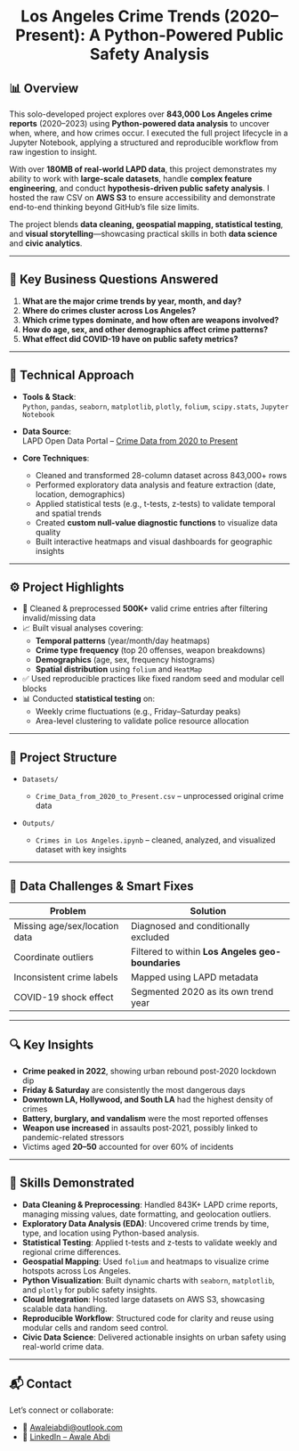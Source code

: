 <h1 align="center">Los Angeles Crime Trends (2020–Present): A Python-Powered Public Safety Analysis</h1>

## 📊 Overview

This solo-developed project explores over **843,000 Los Angeles crime reports** (2020–2023) using **Python-powered data analysis** to uncover when, where, and how crimes occur. I executed the full project lifecycle in a Jupyter Notebook, applying a structured and reproducible workflow from raw ingestion to insight.

With over **180MB of real-world LAPD data**, this project demonstrates my ability to work with **large-scale datasets**, handle **complex feature engineering**, and conduct **hypothesis-driven public safety analysis**. I hosted the raw CSV on **AWS S3** to ensure accessibility and demonstrate end-to-end thinking beyond GitHub’s file size limits.

The project blends **data cleaning, geospatial mapping, statistical testing**, and **visual storytelling**—showcasing practical skills in both **data science** and **civic analytics**.

---

## 📌 Key Business Questions Answered

1. **What are the major crime trends by year, month, and day?**  
2. **Where do crimes cluster across Los Angeles?**  
3. **Which crime types dominate, and how often are weapons involved?**  
4. **How do age, sex, and other demographics affect crime patterns?**  
5. **What effect did COVID-19 have on public safety metrics?**

---

## 🧠 Technical Approach

- **Tools & Stack**:  
  `Python`, `pandas`, `seaborn`, `matplotlib`, `plotly`, `folium`, `scipy.stats`, `Jupyter Notebook`
  
- **Data Source**:  
  LAPD Open Data Portal – [Crime Data from 2020 to Present](https://data.lacity.org/Public-Safety/Crime-Data-from-2020-to-Present/2nrs-mtv8/about_data)

- **Core Techniques**:
  - Cleaned and transformed 28-column dataset across 843,000+ rows
  - Performed exploratory data analysis and feature extraction (date, location, demographics)
  - Applied statistical tests (e.g., t-tests, z-tests) to validate temporal and spatial trends
  - Created **custom null-value diagnostic functions** to visualize data quality
  - Built interactive heatmaps and visual dashboards for geographic insights

---

## ⚙️ Project Highlights

- 🧹 Cleaned & preprocessed **500K+** valid crime entries after filtering invalid/missing data  
- 📈 Built visual analyses covering:
  - **Temporal patterns** (year/month/day heatmaps)
  - **Crime type frequency** (top 20 offenses, weapon breakdowns)
  - **Demographics** (age, sex, frequency histograms)
  - **Spatial distribution** using `folium` and `HeatMap`
- ✅ Used reproducible practices like fixed random seed and modular cell blocks  
- 📊 Conducted **statistical testing** on:
  - Weekly crime fluctuations (e.g., Friday–Saturday peaks)
  - Area-level clustering to validate police resource allocation

---

## 📁 Project Structure

- `Datasets/`  
  - `Crime_Data_from_2020_to_Present.csv` – unprocessed original crime data

- `Outputs/`  
  - `Crimes in Los Angeles.ipynb` – cleaned, analyzed, and visualized dataset with key insights

---

## 🧩 Data Challenges & Smart Fixes

| Problem | Solution |
|--------|----------|
| Missing age/sex/location data | Diagnosed and conditionally excluded |
| Coordinate outliers | Filtered to within **Los Angeles geo-boundaries** |
| Inconsistent crime labels | Mapped using LAPD metadata |
| COVID-19 shock effect | Segmented 2020 as its own trend year |

---

## 🔍 Key Insights

- **Crime peaked in 2022**, showing urban rebound post-2020 lockdown dip  
- **Friday & Saturday** are consistently the most dangerous days  
- **Downtown LA, Hollywood, and South LA** had the highest density of crimes  
- **Battery, burglary, and vandalism** were the most reported offenses  
- **Weapon use increased** in assaults post-2021, possibly linked to pandemic-related stressors  
- Victims aged **20–50** accounted for over 60% of incidents  

---

## 🧠 Skills Demonstrated

- **Data Cleaning & Preprocessing**: Handled 843K+ LAPD crime reports, managing missing values, date formatting, and geolocation outliers.
- **Exploratory Data Analysis (EDA)**: Uncovered crime trends by time, type, and location using Python-based analysis.
- **Statistical Testing**: Applied t-tests and z-tests to validate weekly and regional crime differences.
- **Geospatial Mapping**: Used `folium` and heatmaps to visualize crime hotspots across Los Angeles.
- **Python Visualization**: Built dynamic charts with `seaborn`, `matplotlib`, and `plotly` for public safety insights.
- **Cloud Integration**: Hosted large datasets on AWS S3, showcasing scalable data handling.
- **Reproducible Workflow**: Structured code for clarity and reuse using modular cells and random seed control.
- **Civic Data Science**: Delivered actionable insights on urban safety using real-world crime data.

---

## 📬 Contact

Let’s connect or collaborate:

- 📧 Awaleiabdi@outlook.com  
- 💼 [LinkedIn – Awale Abdi](https://www.linkedin.com/in/awale-abdi/)
